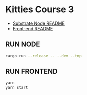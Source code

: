 # Kitties Course 3

* [Substrate Node README](node/README.md)
* [Front-end README](frontend/README.md)

## RUN NODE
```bash
cargo run --release -- --dev --tmp
```

## RUN FRONTEND
```bash
yarn
yarn start
```

